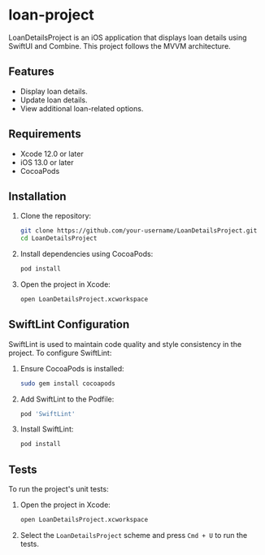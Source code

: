 # loan-project

LoanDetailsProject is an iOS application that displays loan details using SwiftUI and Combine. This project follows the MVVM architecture.

## Features

- Display loan details.
- Update loan details.
- View additional loan-related options.

## Requirements

- Xcode 12.0 or later
- iOS 13.0 or later
- CocoaPods

## Installation

1. Clone the repository:

    ```bash
    git clone https://github.com/your-username/LoanDetailsProject.git
    cd LoanDetailsProject
    ```

2. Install dependencies using CocoaPods:

    ```bash
    pod install
    ```

3. Open the project in Xcode:

    ```bash
    open LoanDetailsProject.xcworkspace
    ```

## SwiftLint Configuration

SwiftLint is used to maintain code quality and style consistency in the project. To configure SwiftLint:

1. Ensure CocoaPods is installed:

    ```bash
    sudo gem install cocoapods
    ```

2. Add SwiftLint to the Podfile:

    ```ruby
    pod 'SwiftLint'
    ```

3. Install SwiftLint:

    ```bash
    pod install
    ```


## Tests

To run the project's unit tests:

1. Open the project in Xcode:

    ```bash
    open LoanDetailsProject.xcworkspace
    ```

2. Select the `LoanDetailsProject` scheme and press `Cmd + U` to run the tests.


